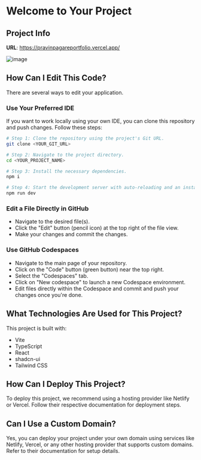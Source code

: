 # Welcome to Your Project

## Project Info

**URL**: https://pravinpagareportfolio.vercel.app/

![image](https://github.com/user-attachments/assets/ba888d43-a7fc-40cd-9882-2b8b7f89f3ce)


## How Can I Edit This Code?

There are several ways to edit your application.

### Use Your Preferred IDE

If you want to work locally using your own IDE, you can clone this repository and push changes. Follow these steps:

```sh
# Step 1: Clone the repository using the project's Git URL.
git clone <YOUR_GIT_URL>

# Step 2: Navigate to the project directory.
cd <YOUR_PROJECT_NAME>

# Step 3: Install the necessary dependencies.
npm i

# Step 4: Start the development server with auto-reloading and an instant preview.
npm run dev
```

### Edit a File Directly in GitHub

- Navigate to the desired file(s).
- Click the "Edit" button (pencil icon) at the top right of the file view.
- Make your changes and commit the changes.

### Use GitHub Codespaces

- Navigate to the main page of your repository.
- Click on the "Code" button (green button) near the top right.
- Select the "Codespaces" tab.
- Click on "New codespace" to launch a new Codespace environment.
- Edit files directly within the Codespace and commit and push your changes once you're done.

## What Technologies Are Used for This Project?

This project is built with:

- Vite
- TypeScript
- React
- shadcn-ui
- Tailwind CSS

## How Can I Deploy This Project?

To deploy this project, we recommend using a hosting provider like Netlify or Vercel. Follow their respective documentation for deployment steps.

## Can I Use a Custom Domain?

Yes, you can deploy your project under your own domain using services like Netlify, Vercel, or any other hosting provider that supports custom domains. Refer to their documentation for setup details.

